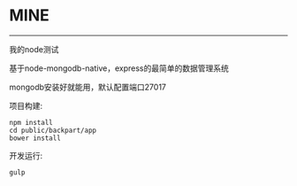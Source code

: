 # MINE
---
我的node测试

基于node-mongodb-native，express的最简单的数据管理系统

mongodb安装好就能用，默认配置端口27017

项目构建:
```shell
npm install
cd public/backpart/app
bower install

```

开发运行:
```shell
gulp
```

